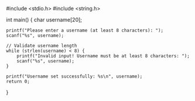 #include <stdio.h>
#include <string.h>

int main() {
    char username[20];
    
    printf("Please enter a username (at least 8 characters): ");
    scanf("%s", username);
    
    // Validate username length
    while (strlen(username) < 8) {
        printf("Invalid input! Username must be at least 8 characters: ");
        scanf("%s", username);
    }
    
    printf("Username set successfully: %s\n", username);
    return 0;
}
